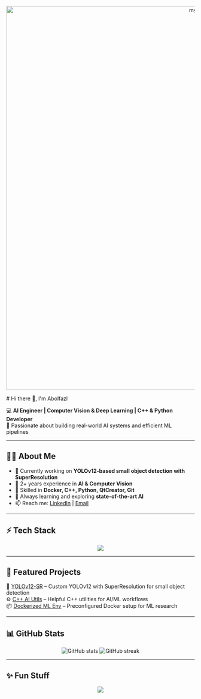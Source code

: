 <p align="center">
  <img src="https:<img width="1536" height="1024" alt="myprofile" src="https://github.com/user-attachments/assets/5012161c-ea30-4fa7-9018-d88c207a0b47" />
</p>
# Hi there 👋, I'm Abolfazl

💻 **AI Engineer | Computer Vision & Deep Learning | C++ & Python Developer**  
🚀 Passionate about building real-world AI systems and efficient ML pipelines  

---
## 🧑‍💻 About Me
- 🔭 Currently working on **YOLOv12-based small object detection with SuperResolution**  
- 🧩 2+ years experience in **AI & Computer Vision**  
- 🐳 Skilled in **Docker, C++, Python, QtCreator, Git**  
- 🌱 Always learning and exploring **state-of-the-art AI**  
- 📫 Reach me: [LinkedIn](https://linkedin.com/in/your-profile) | [Email](mailto:a.asghari251@gmail.com)  

---

## ⚡ Tech Stack
<p align="center">
  <img src="https://skillicons.dev/icons?i=python,cpp,docker,git,tensorflow,pytorch,linux,mysql,fastapi,kafka" />
</p>

---

## 🚀 Featured Projects
🌟 [YOLOv12-SR](https://github.com/yourusername/yolov12-sr) – Custom YOLOv12 with SuperResolution for small object detection  
⚙️ [C++ AI Utils](https://github.com/yourusername/cpp-ai-utils) – Helpful C++ utilities for AI/ML workflows  
📦 [Dockerized ML Env](https://github.com/yourusername/docker-ml-env) – Preconfigured Docker setup for ML research  

---

## 📊 GitHub Stats
<p align="center">
  <img src="https://github-readme-stats.vercel.app/api?username=Abolmw4&show_icons=true&theme=radical" alt="GitHub stats" />
  <img src="https://github-readme-streak-stats.herokuapp.com/?user=Abolmw4&theme=radical" alt="GitHub streak" />
</p>

---

## ✨ Fun Stuff
<p align="center">
  <img src="https://readme-typing-svg.herokuapp.com?font=Fira+Code&duration=3000&pause=1000&color=00F700&center=true&vCenter=true&width=500&lines=AI+Engineer+%7C+Computer+Vision;C%2B%2B+%26+Python+Developer;Always+Learning+%26+Building+🚀" />
</p>
